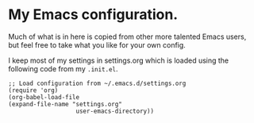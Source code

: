 # My Emacs configuration.

Much of what is in here is copied from other more talented Emacs users, but feel free to take what you like for your own config. 

I keep most of my settings in settings.org which is loaded using the following code from my `.init.el`.

    ;; Load configuration from ~/.emacs.d/settings.org
    (require 'org)
    (org-babel-load-file
    (expand-file-name "settings.org"
                       user-emacs-directory))


